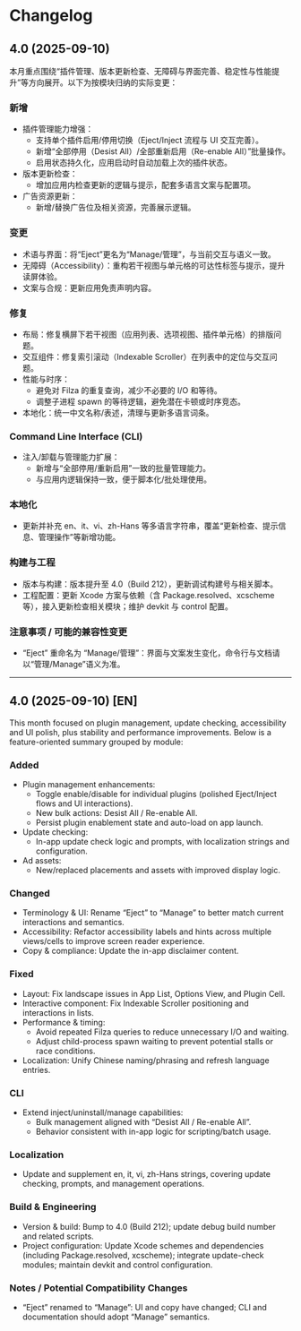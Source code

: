 
# Changelog

## 4.0 (2025-09-10)

本月重点围绕“插件管理、版本更新检查、无障碍与界面完善、稳定性与性能提升”等方向展开。以下为按模块归纳的实际变更：

### 新增

- 插件管理能力增强：
  - 支持单个插件启用/停用切换（Eject/Inject 流程与 UI 交互完善）。
  - 新增“全部停用（Desist All）/全部重新启用（Re-enable All）”批量操作。
  - 启用状态持久化，应用启动时自动加载上次的插件状态。
- 版本更新检查：
  - 增加应用内检查更新的逻辑与提示，配套多语言文案与配置项。
- 广告资源更新：
  - 新增/替换广告位及相关资源，完善展示逻辑。

### 变更

- 术语与界面：将“Eject”更名为“Manage/管理”，与当前交互与语义一致。
- 无障碍（Accessibility）：重构若干视图与单元格的可达性标签与提示，提升读屏体验。
- 文案与合规：更新应用免责声明内容。

### 修复

- 布局：修复横屏下若干视图（应用列表、选项视图、插件单元格）的排版问题。
- 交互组件：修复索引滚动（Indexable Scroller）在列表中的定位与交互问题。
- 性能与时序：
  - 避免对 Filza 的重复查询，减少不必要的 I/O 和等待。
  - 调整子进程 spawn 的等待逻辑，避免潜在卡顿或时序竞态。
- 本地化：统一中文名称/表述，清理与更新多语言词条。

### Command Line Interface (CLI)

- 注入/卸载与管理能力扩展：
  - 新增与“全部停用/重新启用”一致的批量管理能力。
  - 与应用内逻辑保持一致，便于脚本化/批处理使用。

### 本地化

- 更新并补充 en、it、vi、zh-Hans 等多语言字符串，覆盖“更新检查、提示信息、管理操作”等新增功能。

### 构建与工程

- 版本与构建：版本提升至 4.0（Build 212），更新调试构建号与相关脚本。
- 工程配置：更新 Xcode 方案与依赖（含 Package.resolved、xcscheme 等），接入更新检查相关模块；维护 devkit 与 control 配置。

### 注意事项 / 可能的兼容性变更

- “Eject” 重命名为 “Manage/管理”：界面与文案发生变化，命令行与文档请以“管理/Manage”语义为准。

------

## 4.0 (2025-09-10) [EN]

This month focused on plugin management, update checking, accessibility and UI polish, plus stability and performance improvements. Below is a feature-oriented summary grouped by module:

### Added

- Plugin management enhancements:
  - Toggle enable/disable for individual plugins (polished Eject/Inject flows and UI interactions).
  - New bulk actions: Desist All / Re-enable All.
  - Persist plugin enablement state and auto-load on app launch.
- Update checking:
  - In-app update check logic and prompts, with localization strings and configuration.
- Ad assets:
  - New/replaced placements and assets with improved display logic.

### Changed

- Terminology & UI: Rename “Eject” to “Manage” to better match current interactions and semantics.
- Accessibility: Refactor accessibility labels and hints across multiple views/cells to improve screen reader experience.
- Copy & compliance: Update the in-app disclaimer content.

### Fixed

- Layout: Fix landscape issues in App List, Options View, and Plugin Cell.
- Interactive component: Fix Indexable Scroller positioning and interactions in lists.
- Performance & timing:
  - Avoid repeated Filza queries to reduce unnecessary I/O and waiting.
  - Adjust child-process spawn waiting to prevent potential stalls or race conditions.
- Localization: Unify Chinese naming/phrasing and refresh language entries.

### CLI

- Extend inject/uninstall/manage capabilities:
  - Bulk management aligned with “Desist All / Re-enable All”.
  - Behavior consistent with in-app logic for scripting/batch usage.

### Localization

- Update and supplement en, it, vi, zh-Hans strings, covering update checking, prompts, and management operations.

### Build & Engineering

- Version & build: Bump to 4.0 (Build 212); update debug build number and related scripts.
- Project configuration: Update Xcode schemes and dependencies (including Package.resolved, xcscheme); integrate update-check modules; maintain devkit and control configuration.

### Notes / Potential Compatibility Changes

- “Eject” renamed to “Manage”: UI and copy have changed; CLI and documentation should adopt “Manage” semantics.
